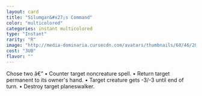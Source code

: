 ```yaml
---
layout: card
title: "Silumgar&#x27;s Command"
color: "multicolored"
categories: instant multicolored
type: "Instant"
rarity: "R"
image: "http://media-dominaria.cursecdn.com/avatars/thumbnails/68/46/200/283/635612321661021670.png"
cost: "3UB"
flavor: ""
---
```


Chose two â€”
&bull; Counter target noncreature spell.
&bull; Return target permanent to its owner's hand.
&bull; Target creature gets -3/-3 until end of turn.
&bull; Destroy target planeswalker.
